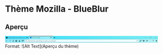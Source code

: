 # Thème Mozilla - BlueBlur

## Aperçu

![BlueBlur](/images/moztheme_blueblur.png)
Format: ![Alt Text](Aperçu du thème)
